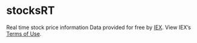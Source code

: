 # stocksRT
Real time stock price information
Data provided for free by [IEX](https://iextrading.com/developer/). View IEX’s [Terms of Use](https://iextrading.com/api-exhibit-a/).
